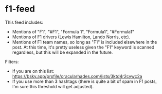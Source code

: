 # f1-feed

This feed includes:
  - Mentions of "F1", "#F1", "Formula 1", "Formula1", "#Formula1"
  - Mentions of F1 drivers (Lewis Hamilton, Lando Norris, etc).
  - Mentions of F1 team names, so long as "F1" is included elsewhere in the post. At this time, it's pretty useless given the "F1" keyword is scanned regardless, but this will be expanded in the future.

Filters:
- If you are on this list: https://bsky.app/profile/oracularhades.com/lists/3ktd4r2cywc2a
- If you use more than 3 hashtags (there is quite a bit of spam in F1 posts, I'm sure this threshold will get adjusted).
